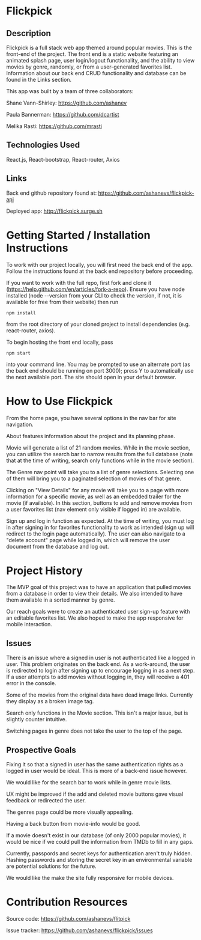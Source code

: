 # Flickpick

## Description

Flickpick is a full stack web app themed around popular movies. This is the front-end of the project. The front end is a static website featuring an animated splash page, user login/logout functionality, and the ability to view movies by genre, randomly, or from a user-generated favorites list. Information about our back end CRUD functionality and database can be found in the Links section.

This app was built by a team of three collaborators:

Shane Vann-Shirley: https://github.com/ashanev

Paula Bannerman: https://github.com/dcartist

Melika Rasti: https://github.com/mrasti

## Technologies Used

React.js, React-bootstrap, React-router, Axios

## Links

Back end github repository found at: https://github.com/ashanevs/flickpick-api

Deployed app: http://flickpick.surge.sh

# Getting Started / Installation Instructions

To work with our project locally, you will first need the back end of the app. Follow the instructions found at the back end repository before proceeding.

If you want to work with the full repo, first fork and clone it (https://help.github.com/en/articles/fork-a-repo). Ensure you have node installed (node --version from your CLI to check the version, if not, it is available for free from their website) then run

```
npm install
```

from the root directory of your cloned project to install dependencies (e.g. react-router, axios).

To begin hosting the front end locally, pass

```
npm start
```

into your command line. You may be prompted to use an alternate port (as the back end should be running on port 3000); press Y to automatically use the next available port. The site should open in your default browser.

# How to Use Flickpick

From the home page, you have several options in the nav bar for site navigation.

About features information about the project and its planning phase.

Movie will generate a list of 21 random movies. While in the movie section, you can utilize the search bar to narrow results from the full database (note that at the time of writing, search only functions while in the movie section).

The Genre nav point will take you to a list of genre selections. Selecting one of them will bring you to a paginated selection of movies of that genre.

Clicking on "View Details" for any movie will take you to a page with more information for a specific movie, as well as an embedded trailer for the movie (if available). In this section, buttons to add and remove movies from a user favorites list (nav element only visible if logged in) are available.

Sign up and log in function as expected. At the time of writing, you must log in after signing in for favorites functionality to work as intended (sign up will redirect to the login page automatically). The user can also navigate to a "delete account" page while logged in, which will remove the user document from the database and log out.

# Project History

The MVP goal of this project was to have an application that pulled movies from a database in order to view their details. We also intended to have them available in a sorted manner by genre.

Our reach goals were to create an authenticated user sign-up feature with an editable favorites list. We also hoped to make the app responsive for mobile interaction.

## Issues

There is an issue where a signed in user is not authenticated like a logged in user. This problem originates on the back end. As a work-around, the user is redirected to login after signing up to encourage logging in as a next step. If a user attempts to add movies without logging in, they will receive a 401 error in the console.

Some of the movies from the original data have dead image links. Currently they display as a broken image tag.

Search only functions in the Movie section. This isn't a major issue, but is slightly counter intuitive.

Switching pages in genre does not take the user to the top of the page.

## Prospective Goals

Fixing it so that a signed in user has the same authentication rights as a logged in user would be ideal. This is more of a back-end issue however.

We would like for the search bar to work while in genre movie lists.

UX might be improved if the add and deleted movie buttons gave visual feedback or redirected the user.

The genres page could be more visually appealing.

Having a back button from movie-info would be good.

If a movie doesn't exist in our database (of only 2000 popular movies), it would be nice if we could pull the information from TMDb to fill in any gaps.

Currently, passpords and secret keys for authentication aren't truly hidden. Hashing passwords and storing the secret key in an environmental variable are potential solutions for the future.

We would like the make the site fully responsive for mobile devices.

# Contribution Resources

Source code: https://github.com/ashanevs/flitpick

Issue tracker: https://github.com/ashanevs/flickpick/issues
